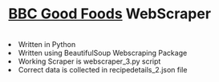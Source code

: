 <h1><a href="bbcgoodfood.com">BBC Good Foods</a> WebScraper </h1>
</br>
</ul>
  <li>Written in Python</li>
  <li>Written using BeautifulSoup Webscraping Package</li>
  <li>Working Scraper is webscraper_3.py script</li>
  <li>Correct data is collected in recipedetails_2.json file</li>
</ul>
